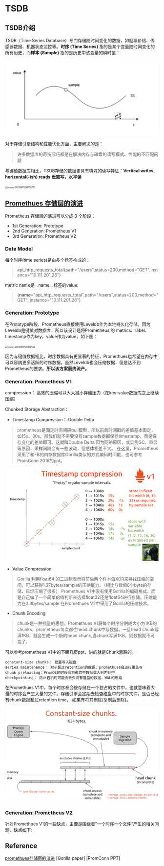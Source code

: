 # TSDB

## TSDB介绍

TSDB（Time Series Database）专门存储随时间变化的数据，如股票价格、传感器数据、机器状态监控等。**时序 (Time Series)** 指的是某个变量随时间变化的所有历史，而**样本 (Sample)** 指的是历史中该变量的瞬时值：

<img src="./image/tsdb.png" alt="tsdb" style="zoom: 67%;" />

对于存储引擎结构和性能优化方面，主要解决的是：

> 许多数据库的奇技淫巧都是在解决内存与磁盘的读写模式、性能的不匹配问题



与键值数据库相比，TSDB存储的数据更具有特殊的读写特征：**Vertical writes, horizontal(-ish) reads** **垂直写，水平读**

<img src="/Users/wangjc/gocode/awesome/awesome-monitor/doc/image/image-20210617094156781.png" alt="image-20210617094156781" style="zoom: 50%;" />

## [Promethues 存储层的演进](https://mp.weixin.qq.com/s/t9DfxeCzh1vcTzFYsojxJg)

Prometheus 存储层的演进可以分成 3 个阶段：

- 1st Generation: Prototype
- 2nd Generation: Prometheus V1
- 3rd Generation: Prometheus V2

### Data Model

每个时序(time series)是由多个标签构成的： 

> api_http_requests_total{path="/users",status=200,method="GET",instance="10.111.201.26"}

metric name是__name__标签的value:
> {__name__="api_http_requests_total",path="/users",status=200,method="GET", instance="10.111.201.26"}



### Generation: Prototype

在Prototype阶段，Prometheus直接使用Leveldb作为本地持久化存储。因为Leveldb是键值对数据库，所以该设计是将Prometheus 的 metrics、label、timestamp作为key，value作为value，如下图： 

<img src="/Users/wangjc/gocode/awesome/awesome-monitor/doc/image/image-20210617100919520.png" alt="image-20210617100919520" style="zoom:50%;" />

因为与键值数据相比，时序数据具有更显著的特征，Promethues也希望在内存中可以容纳更多活跃的时序数据。虽然Leveldb也会压缩数据，但是达不到Prometheus的要求。**所以该方案最终流产。**



### Generation: Prometheus V1

compression： 高效的压缩可以大大减小存储压力（在key-value数据库之上继续压缩）

Chunked Storage Abstraction：

- Timestamp Compression： Double Delta
> prometheus是固定时间间隔pull模型，所以前后时间戳的差值基本固定，如15s、30s。那我们就不需要没有sample数据都保存timestamp，而是保存变化的差值即可。这就叫Double Delta
> 因为网络原因，或实例GC、重启等原因，采样间隔会有一些波动，但总体相差不大。
> 在这里，Prometheus采用了和FB的内存数据库Gorilla类似的方式编码时间戳，也可参考PromConn 2016的ppt。

![img.png](image/double-delta.png)

- Value Compression
>Gorilla 利用float64 的二进制表示将前后两个样本值XOR来寻找压缩的空间，可以获得1.37bytes/sample的压缩能力。（相比与数值8个byte的存储，已经压缩了很多）
>Promethues V1中没有使用Gorilla的编码格式，而是自己做了一个简单的值判断来选择float32还是float64进行存储。压缩能力在3.3bytes/sample
>在Promethues V2中采用了Gorilla的压缩技术。

- Chunk Encoding

>chunk是一种批量的思想。Promethues V1将每个时序分割成大小为1KB的chunks，prometheus每次都往head chunk中写数据，一旦head chunk写满1KB，就会生成一个新的head
>chunk,当chunk写满1KB，则数据就不可变了。

可以参考prometheus V1中的下面几页ppt，讲的就是Chunk思路的。
```
constant-size chunks： 批量写入磁盘
series maintenance： 对于超过retention的数据，promethues会进行覆盖写
chunk preloading：PromQL的时候会将磁盘中数据载入到内存中
checkpointing： 防止宕机时可能会丢失没有落盘的数据，WAL的思路
```
在Promethues V1中，每个时序都会被存储在一个独占的文件中，也就意味着大量的时序会产生大量的文件。存储引擎会定期去检查磁盘中的时序文件，是否已经有chunk数据超过retention time，
如果有将其删除(复制后删除)。


![img.png](image/constant-size-chunks.png)

### Generation: Prometheus V2

针对Promethues V1的一些缺点，主要是围绕着"一个时序一个文件"产生的相关问题，缺点如下: 








## Reference

[promethues存储层的演进](https://mp.weixin.qq.com/s/t9DfxeCzh1vcTzFYsojxJg)
[Gorilla paper]
[PromConn PPT]
